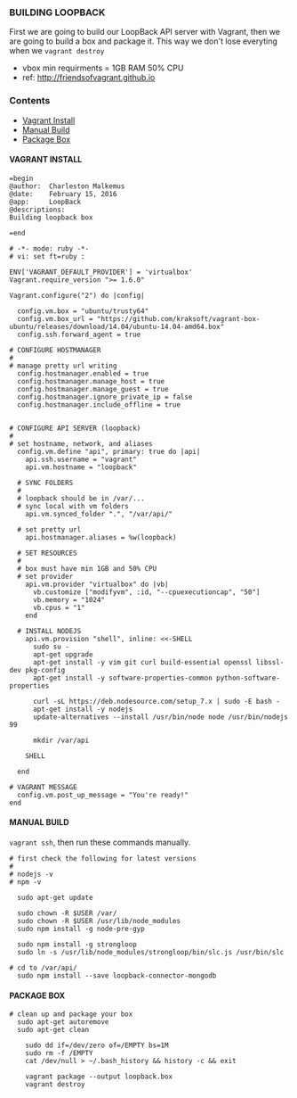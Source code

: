 ### BUILDING LOOPBACK
First we are going to build our LoopBack API server with Vagrant, 
then we are going to build a box and package it.  This way we don't 
lose everyting when we `vagrant destroy`
- vbox min requirments = 1GB RAM 50% CPU
- ref: http://friendsofvagrant.github.io


### Contents
- [Vagrant Install](#vagrant_install)
- [Manual Build](#manual_build)
- [Package Box](#package_box)


#### VAGRANT INSTALL
```
=begin
@author:  Charleston Malkemus
@date:    February 15, 2016
@app:     LoopBack
@descriptions:
Building loopback box

=end

# -*- mode: ruby -*-
# vi: set ft=ruby :

ENV['VAGRANT_DEFAULT_PROVIDER'] = 'virtualbox'
Vagrant.require_version ">= 1.6.0"

Vagrant.configure("2") do |config|

  config.vm.box = "ubuntu/trusty64"
  config.vm.box_url = "https://github.com/kraksoft/vagrant-box-ubuntu/releases/download/14.04/ubuntu-14.04-amd64.box"
  config.ssh.forward_agent = true

# CONFIGURE HOSTMANAGER
# 
# manage pretty url writing
  config.hostmanager.enabled = true
  config.hostmanager.manage_host = true
  config.hostmanager.manage_guest = true
  config.hostmanager.ignore_private_ip = false
  config.hostmanager.include_offline = true


# CONFIGURE API SERVER (loopback)
# 
# set hostname, network, and aliases
  config.vm.define "api", primary: true do |api|
    api.ssh.username = "vagrant"
    api.vm.hostname = "loopback"

  # SYNC FOLDERS 
  # 
  # loopback should be in /var/...
  # sync local with vm folders
    api.vm.synced_folder ".", "/var/api/"

  # set pretty url
    api.hostmanager.aliases = %w(loopback)

  # SET RESOURCES
  #
  # box must have min 1GB and 50% CPU
  # set provider
    api.vm.provider "virtualbox" do |vb|
      vb.customize ["modifyvm", :id, "--cpuexecutioncap", "50"]
      vb.memory = "1024"
      vb.cpus = "1"
    end

  # INSTALL NODEJS
    api.vm.provision "shell", inline: <<-SHELL
      sudo su -
      apt-get upgrade
      apt-get install -y vim git curl build-essential openssl libssl-dev pkg-config 
      apt-get install -y software-properties-common python-software-properties
     
      curl -sL https://deb.nodesource.com/setup_7.x | sudo -E bash -
      apt-get install -y nodejs
      update-alternatives --install /usr/bin/node node /usr/bin/nodejs 99
      
      mkdir /var/api

    SHELL
     
  end

# VAGRANT MESSAGE
  config.vm.post_up_message = "You're ready!"
end

```

#### MANUAL BUILD
`vagrant ssh`, then run these commands manually.

```
# first check the following for latest versions
#
# nodejs -v
# npm -v

  sudo apt-get update

  sudo chown -R $USER /var/
  sudo chown -R $USER /usr/lib/node_modules
  sudo npm install -g node-pre-gyp

  sudo npm install -g strongloop
  sudo ln -s /usr/lib/node_modules/strongloop/bin/slc.js /usr/bin/slc

# cd to /var/api/
  sudo npm install --save loopback-connector-mongodb
```

#### PACKAGE BOX
```
# clean up and package your box
  sudo apt-get autoremove
  sudo apt-get clean

	sudo dd if=/dev/zero of=/EMPTY bs=1M
	sudo rm -f /EMPTY
	cat /dev/null > ~/.bash_history && history -c && exit

	vagrant package --output loopback.box
	vagrant destroy
```



